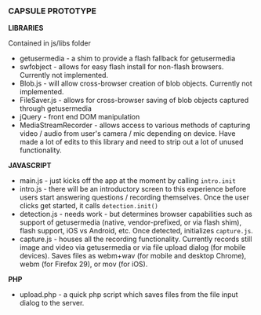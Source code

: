 ### CAPSULE PROTOTYPE

**LIBRARIES**

Contained in js/libs folder

* getusermedia - a shim to provide a flash fallback for getusermedia
* swfobject - allows for easy flash install for non-flash browsers. Currently not implemented.
* Blob.js - will allow cross-browser creation of blob objects. Currently not implemented.
* FileSaver.js - allows for cross-browser saving of blob objects captured through getusermedia
* jQuery - front end DOM manipulation
* MediaStreamRecorder - allows access to various methods of capturing video / audio from user's camera / mic depending on device. Have made a lot of edits to this library and need to strip out a lot of unused functionality.

**JAVASCRIPT**

* main.js - just kicks off the app at the moment by calling `intro.init`
* intro.js - there will be an introductory screen to this experience before users start answering questions / recording themselves. Once the user clicks get started, it calls `detection.init()`
* detection.js - needs work - but determines browser capabilities such as support of getusermedia (native, vendor-prefixed, or via flash shim), flash support, iOS vs Android, etc. Once detected, initializes `capture.js`.
* capture.js - houses all the recording functionality. Currently records still image and video via getusermedia or via file upload dialog (for mobile devices). Saves files as webm+wav (for mobile and desktop Chrome), webm (for Firefox 29), or mov (for iOS).

**PHP**

* upload.php - a quick php script which saves files from the file input dialog to the server.

